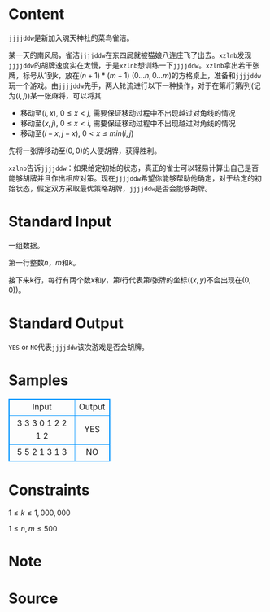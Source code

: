 
# Content

`jjjjddw`是新加入魂天神社的菜鸟雀洁。

某一天的南风局，雀洁`jjjjddw`在东四局就被猫娘八连庄飞了出去。`xzlnb`发现`jjjjddw`的胡牌速度实在太慢，于是`xzlnb`想训练一下`jjjjddw`。`xzlnb`拿出若干张牌，标号从$1$到$k$，放在$(n + 1)*(m + 1)$ $(0...n,0...m )$的方格桌上，准备和`jjjjddw`玩一个游戏。由`jjjjddw`先手，两人轮流进行以下一种操作，对于在第$i$行第$j$列(记为$(i,j)$)某一张麻将，可以将其
* 移动至$(i, x)$, $0\leq{x}<{j}$,  需要保证移动过程中不出现越过对角线的情况
* 移动至$(x, j)$, $0\leq{x}<{i}$,  需要保证移动过程中不出现越过对角线的情况
* 移动至$(i - x,j - x)$, $0<{x}\leq{min(i, j)}$

先将一张牌移动至$(0,0)$的人便胡牌，获得胜利。

`xzlnb`告诉`jjjjddw`：如果给定初始的状态，真正的雀士可以轻易计算出自己是否能够胡牌并且作出相应对策。现在`jjjjddw`希望你能够帮助他确定，对于给定的初始状态，假定双方采取最优策略胡牌，`jjjjddw`是否会能够胡牌。

# Standard Input

一组数据。

第一行整数$n$，$m$和$k$。

接下来k行，每行有两个数$x$和$y$，第$i$行代表第$i$张牌的坐标($(x, y)$不会出现在$(0, 0)$)。

# Standard Output

`YES` or `NO`代表`jjjjddw`该次游戏是否会胡牌。

# Samples

<style>
        table,table tr th, table tr td { border:1px solid #0094ff; }
        table { width: 200px; min-height: 25px; line-height: 25px; text-align: center; border-collapse: collapse;}   
    </style>
<table>
	<tr>
		<td>Input</td>
		<td>Output</td>
	</tr>
<tr><td>3 3 3
0 1
2 2
1 2</td><td>YES</td></tr><tr><td>5 5 2
1 3
1 3</td><td>NO</td></tr></table>


# Constraints

$1\leq{k}\leq{1,000,000}$

$1\leq{n,m}\leq{500}$

# Note



# Source


